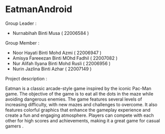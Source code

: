 # EatmanAndroid

Group Leader : 

- Nurnabihah Binti Musa ( 22006584 )

Group Member :

- Noor Hayati Binti Mohd Azmi ( 22006947 )
- Amisya Fareeezan Binti MOhd Fadhil ( 22007082 )
- Nur Alifah Ilyana Binti Mohd Rusli ( 22006956 )
- Nurin Jazlina Binti Azhar ( 22007149 )

Project description :

Eatman is a classic arcade-style game inspired by the iconic Pac-Man game. 
The objective of the game is to eat all the dots in the maze while avoiding dangerous enemies. 
The game features several levels of increasing difficulty, with new mazes and challenges to overcome. 
It also features colorful graphics that enhance the gameplay experience and create a fun and engaging atmosphere. 
Players can compete with each other for high scores and achievements, making it a great game for casual gamers .
